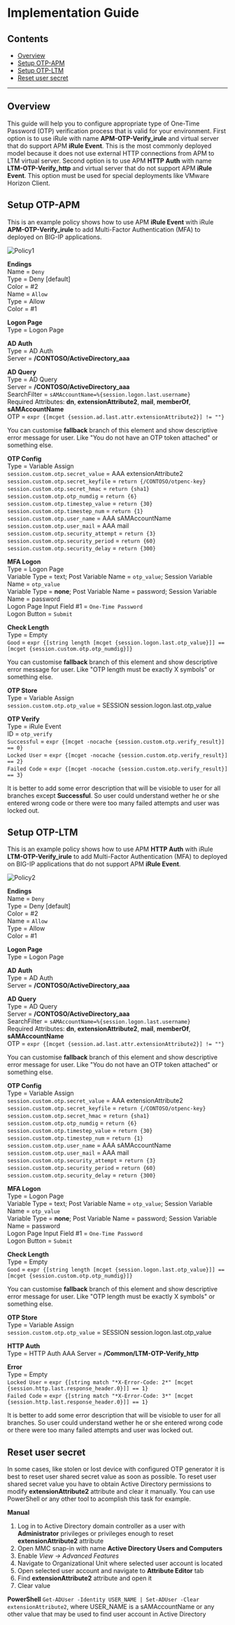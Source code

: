 # Implementation Guide

## Contents

- [Overview](#overview)
- [Setup OTP-APM](#setup-otp-apm)
- [Setup OTP-LTM](#setup-otp-ltm)
- [Reset user secret](#reset-user-secret)

---

## Overview

This guide will help you to configure appropriate type of One-Time Password (OTP) verification process that is valid for your environment. First option is to use iRule with name **APM-OTP-Verify_irule** and virtual server that do support APM **iRule Event**. This is the most commonly deployed model because it does not use external HTTP connections from APM to LTM virtual server. Second option is to use APM **HTTP Auth** with name **LTM-OTP-Verify_http** and virtual server that do not support APM **iRule Event**. This option must be used for special deployments like VMware Horizon Client.

## Setup OTP-APM

This is an example policy shows how to use APM **iRule Event** with iRule **APM-OTP-Verify_irule** to add Multi-Factor Authentication (MFA) to deployed on BIG-IP applications.

![Policy1](../pics/implement_vpe1.png)

**Endings**  
Name = `Deny`  
Type = Deny [default]  
Color = #2  
Name = `Allow`  
Type = Allow  
Color = #1  

**Logon Page**  
Type = Logon Page  

**AD Auth**  
Type = AD Auth  
Server = **/CONTOSO/ActiveDirectory_aaa**  

**AD Query**  
Type = AD Query  
Server = **/CONTOSO/ActiveDirectory_aaa**  
SearchFilter = `sAMAccountName=%{session.logon.last.username}`  
Required Attributes: **dn**, **extensionAttribute2**, **mail**, **memberOf**, **sAMAccountName**  
OTP = `expr {[mcget {session.ad.last.attr.extensionAttribute2}] != ""}`  

You can customise **fallback** branch of this element and show descriptive error message for user. Like "You do not have an OTP token attached" or something else.

**OTP Config**  
Type = Variable Assign  
`session.custom.otp.secret_value` = AAA extensionAttribute2  
`session.custom.otp.secret_keyfile` = `return {/CONTOSO/otpenc-key}`  
`session.custom.otp.secret_hmac` = `return {sha1}`  
`session.custom.otp.otp_numdig` = `return {6}`  
`session.custom.otp.timestep_value` = `return {30}`  
`session.custom.otp.timestep_num` = `return {1}`  
`session.custom.otp.user_name` = AAA sAMAccountName  
`session.custom.otp.user_mail` = AAA mail  
`session.custom.otp.security_attempt` = `return {3}`  
`session.custom.otp.security_period` = `return {60}`  
`session.custom.otp.security_delay` = `return {300}`  

**MFA Logon**  
Type = Logon Page  
Variable Type = text; Post Variable Name = `otp_value`; Session Variable Name = `otp_value`  
Variable Type = **none**; Post Variable Name = password; Session Variable Name = password  
Logon Page Input Field #1 = `One-Time Password`  
Logon Button = `Submit`  

**Check Length**  
Type = Empty  
`Good` = `expr {[string length [mcget {session.logon.last.otp_value}]] == [mcget {session.custom.otp.otp_numdig}]}`  

You can customise **fallback** branch of this element and show descriptive error message for user. Like "OTP length must be exactly X symbols" or something else.

**OTP Store**  
Type = Variable Assign  
`session.custom.otp.otp_value` = SESSION session.logon.last.otp_value  

**OTP Verify**  
Type = iRule Event  
ID = `otp_verify`  
`Successful` = `expr {[mcget -nocache {session.custom.otp.verify_result}] == 0}`  
`Locked User` = `expr {[mcget -nocache {session.custom.otp.verify_result}] == 2}`  
`Failed Code` = `expr {[mcget -nocache {session.custom.otp.verify_result}] == 3}`  

It is better to add some error description that will be visioble to user for all branches except **Successful**. So user could understand wether he or she entered wrong code or there were too many failed attempts and user was locked out.

## Setup OTP-LTM

This is an example policy shows how to use APM **HTTP Auth** with iRule **LTM-OTP-Verify_irule** to add Multi-Factor Authentication (MFA) to deployed on BIG-IP applications that do not support APM **iRule Event**.

![Policy2](../pics/implement_vpe2.png)

**Endings**  
Name = `Deny`  
Type = Deny [default]  
Color = #2  
Name = `Allow`  
Type = Allow  
Color = #1  

**Logon Page**  
Type = Logon Page  

**AD Auth**  
Type = AD Auth  
Server = **/CONTOSO/ActiveDirectory_aaa**  

**AD Query**  
Type = AD Query  
Server = **/CONTOSO/ActiveDirectory_aaa**  
SearchFilter = `sAMAccountName=%{session.logon.last.username}`  
Required Attributes: **dn**, **extensionAttribute2**, **mail**, **memberOf**, **sAMAccountName**  
OTP = `expr {[mcget {session.ad.last.attr.extensionAttribute2}] != ""}`  

You can customise **fallback** branch of this element and show descriptive error message for user. Like "You do not have an OTP token attached" or something else.

**OTP Config**  
Type = Variable Assign  
`session.custom.otp.secret_value` = AAA extensionAttribute2  
`session.custom.otp.secret_keyfile` = `return {/CONTOSO/otpenc-key}`  
`session.custom.otp.secret_hmac` = `return {sha1}`  
`session.custom.otp.otp_numdig` = `return {6}`  
`session.custom.otp.timestep_value` = `return {30}`  
`session.custom.otp.timestep_num` = `return {1}`  
`session.custom.otp.user_name` = AAA sAMAccountName  
`session.custom.otp.user_mail` = AAA mail  
`session.custom.otp.security_attempt` = `return {3}`  
`session.custom.otp.security_period` = `return {60}`  
`session.custom.otp.security_delay` = `return {300}`  

**MFA Logon**  
Type = Logon Page  
Variable Type = text; Post Variable Name = `otp_value`; Session Variable Name = `otp_value`  
Variable Type = **none**; Post Variable Name = password; Session Variable Name = password  
Logon Page Input Field #1 = `One-Time Password`  
Logon Button = `Submit`  

**Check Length**  
Type = Empty  
`Good` = `expr {[string length [mcget {session.logon.last.otp_value}]] == [mcget {session.custom.otp.otp_numdig}]}`  

You can customise **fallback** branch of this element and show descriptive error message for user. Like "OTP length must be exactly X symbols" or something else.

**OTP Store**  
Type = Variable Assign  
`session.custom.otp.otp_value` = SESSION session.logon.last.otp_value  

**HTTP Auth**  
Type = HTTP Auth
AAA Server = **/Common/LTM-OTP-Verify_http**  

**Error**  
Type = Empty  
`Locked User` = `expr {[string match "*X-Error-Code: 2*" [mcget {session.http.last.response_header.0}]] == 1}`  
`Failed Code` = `expr {[string match "*X-Error-Code: 3*" [mcget {session.http.last.response_header.0}]] == 1}`  

It is better to add some error description that will be visioble to user for all branches. So user could understand wether he or she entered wrong code or there were too many failed attempts and user was locked out.

## Reset user secret

In some cases, like stolen or lost device with configured OTP generator it is best to reset user shared secret value as soon as possible. To reset user shared secret value you have to obtain Active Directory permissions to modify **extensionAttribute2** attribute and clear it manually. You can use PowerShell or any other tool to acomplish this task for example.

**Manual**
1. Log in to Active Directory domain controller as a user with **Administrator** privileges or privileges enough to reset **extensionAttribute2** attribute
2. Open MMC snap-in with name **Active Directory Users and Computers**
3. Enable *View -> Advanced Features*
4. Navigate to Organizational Unit where selected user account is located
5. Open selected user account and navigate to **Attribute Editor** tab
6. Find **extensionAttribute2** attribute and open it
7. Clear value

**PowerShell**
`Get-ADUser -Identity USER_NAME | Set-ADUser -Clear extensionAttribute2`, where USER_NAME is a sAMAccountName or any other value that may be used to find user account in Active Directory
